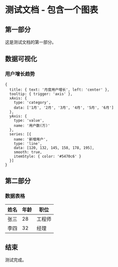 # 测试文档 - 包含一个图表

## 第一部分

这是测试文档的第一部分。

## 数据可视化

### 用户增长趋势

```echarts
{
  title: { text: '月度用户增长', left: 'center' },
  tooltip: { trigger: 'axis' },
  xAxis: {
    type: 'category',
    data: ['1月', '2月', '3月', '4月', '5月', '6月']
  },
  yAxis: {
    type: 'value',
    name: '用户数(万)'
  },
  series: [{
    name: '新增用户',
    type: 'line',
    data: [120, 132, 145, 158, 178, 195],
    smooth: true,
    itemStyle: { color: '#5470c6' }
  }]
}
```

## 第二部分

### 数据表格

| 姓名 | 年龄 | 职位 |
|-----|------|------|
| 张三 | 28 | 工程师 |
| 李四 | 32 | 经理 |

## 结束

测试完成。
